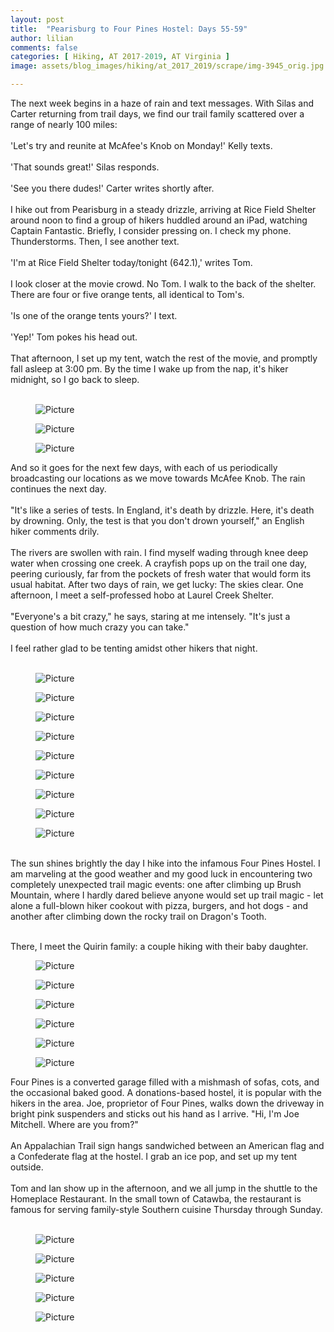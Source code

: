 ```yaml
---
layout: post  
title:  "Pearisburg to Four Pines Hostel: Days 55-59"  
author: lilian  
comments: false  
categories: [ Hiking, AT 2017-2019, AT Virginia ] 
image: assets/blog_images/hiking/at_2017_2019/scrape/img-3945_orig.jpg

---
```


The next week begins in a haze of rain and text messages. With Silas and Carter returning from trail days, we find our trail family scattered over a range of nearly 100 miles: <br><br> 'Let's try and reunite at McAfee's Knob on Monday!' Kelly texts. <br><br> 'That sounds great!' Silas responds. <br><br> 'See you there dudes!' Carter writes shortly after. <br><br> I hike out from Pearisburg in a steady drizzle, arriving at Rice Field Shelter around noon to find a group of hikers huddled around an iPad, watching Captain Fantastic. Briefly, I consider pressing on. I check my phone. Thunderstorms. Then, I see another text.<br><br>  'I'm at Rice Field Shelter today/tonight (642.1),' writes Tom.<br><br>  I look closer at the movie crowd. No Tom. I walk to the back of the shelter. There are four or five orange tents, all identical to Tom's. <br><br> 'Is one of the orange tents yours?' I text.<br><br>  'Yep!' Tom pokes his head out.  <br><br>That afternoon, I set up my tent, watch the rest of the movie, and promptly fall asleep at 3:00 pm. By the time I wake up from the nap, it's hiker midnight, so I go back to sleep.<br><br>

<figure><img src="{{site.baseurl}}/assets/blog_images/hiking/at_2017_2019/scrape/img-3985_orig.jpg" alt="Picture" style="width:auto;max-width:100%"></figure>

<figure><img src="{{site.baseurl}}/assets/blog_images/hiking/at_2017_2019/scrape/img-3987_orig.jpg" alt="Picture" style="width:auto;max-width:100%"></figure>

<figure><img src="{{site.baseurl}}/assets/blog_images/hiking/at_2017_2019/scrape/img-3988_orig.jpg" alt="Picture" style="width:auto;max-width:100%"></figure>

And so it goes for the next few days, with each of us periodically broadcasting our locations as we move towards McAfee Knob. The rain continues the next day.<br><br>  "It's like a series of tests. In England, it's death by drizzle. Here, it's death by drowning. Only, the test is that you don't drown yourself," an English hiker comments drily. <br><br>The rivers are swollen with rain. I find myself wading through knee deep water when crossing one creek. A crayfish pops up on the trail one day, peering curiously, far from the pockets of fresh water that would form its usual habitat. After two days of rain, we get lucky: The skies clear. One afternoon, I meet a self-professed hobo at Laurel Creek Shelter. <br><br> "Everyone's a bit crazy," he says, staring at me intensely. "It's just a question of how much crazy you can take." <br><br>I feel rather glad to be tenting amidst other hikers that night.<br><br>

<figure><img src="{{site.baseurl}}/assets/blog_images/hiking/at_2017_2019/scrape/img-3941_orig.jpg" alt="Picture" style="width:auto;max-width:100%"></figure>

<figure><img src="{{site.baseurl}}/assets/blog_images/hiking/at_2017_2019/scrape/img-3942_orig.jpg" alt="Picture" style="width:auto;max-width:100%"></figure>

<figure><img src="{{site.baseurl}}/assets/blog_images/hiking/at_2017_2019/scrape/img-3944_orig.jpg" alt="Picture" style="width:auto;max-width:100%"></figure>

<figure><img src="{{site.baseurl}}/assets/blog_images/hiking/at_2017_2019/scrape/img-3946_orig.jpg" alt="Picture" style="width:auto;max-width:100%"></figure>

<figure><img src="{{site.baseurl}}/assets/blog_images/hiking/at_2017_2019/scrape/img-3947_orig.jpg" alt="Picture" style="width:auto;max-width:100%"></figure>

<figure><img src="{{site.baseurl}}/assets/blog_images/hiking/at_2017_2019/scrape/img-3948_orig.jpg" alt="Picture" style="width:auto;max-width:100%"></figure>

<figure><img src="{{site.baseurl}}/assets/blog_images/hiking/at_2017_2019/scrape/img-3943_orig.jpg" alt="Picture" style="width:auto;max-width:100%"></figure>

<figure><img src="{{site.baseurl}}/assets/blog_images/hiking/at_2017_2019/scrape/img-3949_orig.jpg" alt="Picture" style="width:auto;max-width:100%"></figure>

<figure><img src="{{site.baseurl}}/assets/blog_images/hiking/at_2017_2019/scrape/img-3945_orig.jpg" alt="Picture" style="width:auto;max-width:100%"></figure>

<br>The sun shines brightly the day I hike into the infamous Four Pines Hostel. I am marveling at the good weather and my good luck in encountering two completely unexpected trail magic events: one after climbing up Brush Mountain, where I hardly dared believe anyone would set up trail magic - let alone a full-blown hiker cookout with pizza, burgers, and hot dogs - and another after climbing down the rocky trail on Dragon's Tooth.<br><br>

There, I meet the Quirin family: a couple hiking with their baby daughter.

<figure><img src="{{site.baseurl}}/assets/blog_images/hiking/at_2017_2019/scrape/img-3950_orig.jpg" alt="Picture" style="width:auto;max-width:100%"></figure>

<figure><img src="{{site.baseurl}}/assets/blog_images/hiking/at_2017_2019/scrape/img-3951_orig.jpg" alt="Picture" style="width:auto;max-width:100%"></figure>

<figure><img src="{{site.baseurl}}/assets/blog_images/hiking/at_2017_2019/scrape/img-3952_orig.jpg" alt="Picture" style="width:auto;max-width:100%"></figure>

<figure><img src="{{site.baseurl}}/assets/blog_images/hiking/at_2017_2019/scrape/img-3953_orig.jpg" alt="Picture" style="width:auto;max-width:100%"></figure>

<figure><img src="{{site.baseurl}}/assets/blog_images/hiking/at_2017_2019/scrape/img-3954_orig.jpg" alt="Picture" style="width:auto;max-width:100%"></figure>

<figure><img src="{{site.baseurl}}/assets/blog_images/hiking/at_2017_2019/scrape/img-3955_orig.jpg" alt="Picture" style="width:auto;max-width:100%"></figure>

Four Pines is a converted garage filled with a mishmash of sofas, cots, and the occasional baked good. A donations-based hostel, it is popular with the hikers in the area. Joe, proprietor of Four Pines, walks down the driveway in bright pink suspenders and sticks out his hand as I arrive. "Hi, I'm Joe Mitchell. Where are you from?"<br><br>An Appalachian Trail sign hangs sandwiched between an American flag and a Confederate flag at the hostel. I grab an ice pop, and set up my tent outside.<br><br>Tom and Ian show up in the afternoon, and we all jump in the shuttle to the Homeplace Restaurant. In the small town of Catawba, the restaurant is famous for serving family-style Southern cuisine Thursday through Sunday. <br><br>

<figure><img src="{{site.baseurl}}/assets/blog_images/hiking/at_2017_2019/scrape/img-3957_orig.jpg" alt="Picture" style="width:auto;max-width:100%"></figure>

<figure><img src="{{site.baseurl}}/assets/blog_images/hiking/at_2017_2019/scrape/img-3960_orig.jpg" alt="Picture" style="width:auto;max-width:100%"></figure>

<figure><img src="{{site.baseurl}}/assets/blog_images/hiking/at_2017_2019/scrape/img-3961_orig.jpg" alt="Picture" style="width:auto;max-width:100%"></figure>

<figure><img src="{{site.baseurl}}/assets/blog_images/hiking/at_2017_2019/scrape/img-3963_orig.jpg" alt="Picture" style="width:auto;max-width:100%"></figure>

<figure><img src="{{site.baseurl}}/assets/blog_images/hiking/at_2017_2019/scrape/img-9518_7_orig.jpg" alt="Picture" style="width:auto;max-width:100%"></figure>